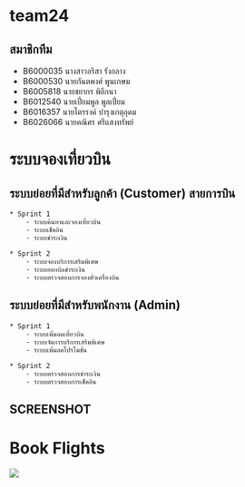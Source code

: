 # team24
## สมาชิกทีม
* B6000035 นางสาวอริสา รังกลาง
* B6000530 นายกันตพงศ์ พูนเกษม
* B6005818 นายชยากร พิลึกนา
* B6012540 นายเปี่ยมพูล พูลเปี่ยม
* B6016357 นายไตรรงค์ บำรุงเกตุอุดม
* B6026066 นายคณิศร ศรีแสงทรัพย์

# ระบบจองเที่ยวบิน

## ระบบย่อยที่มีสำหรับลูกค้า (Customer) สายการบิน

~~~~
* Sprint 1
    - ระบบค้นหาและจองเที่ยวบิน
    - ระบบเช็คอิน
    - ระบบชำระเงิน
    
* Sprint 2
    - ระบบจองบริการเสริมพิเศษ
    - ระบบออกบิลชำระเงิน
    - ระบบตรวจสอบการจองตั๋วเครื่องบิน
~~~~

## ระบบย่อยที่มีสำหรับพนักงาน (Admin)
~~~~
* Sprint 1
    - ระบบเพิ่มลดเที่ยวบิน
    - ระบบจัดการบริการเสริมพิเศษ
    - ระบบเพิ่มลดโปรโมชั่น

* Sprint 2
    - ระบบตรวจสอบการชำระเงิน
    - ระบบตรวจสอบการเช็คอิน
~~~~

## SCREENSHOT

# Book Flights

![](./markdown/book01.jpg)
